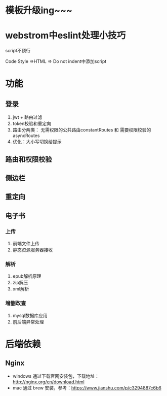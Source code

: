 # 模板升级ing~~~ 

# webstrom中eslint处理小技巧

script不顶行

Code Style =>HTML => Do not indent中添加script

# 功能

## 登录  

1. jwt + 路由过滤
2. token校验和重定向
3. 路由分两类： 无需权限的公共路由constantRoutes  和   需要权限校验的asyncRoutes
4. 优化：大小写切换给提示

## 路由和权限校验

## 侧边栏  

## 重定向 

  

## 电子书

### 上传

1. 前端文件上传
2. 静态资源服务器接收

### 解析

1. epub解析原理
2. zip解压
3. xml解析

### 增删改查

1. mysql数据库应用
2. 前后端异常处理 

 # 后端依赖

## Nginx  

- windows 通过下载官网安装包，下载地址：http://nginx.org/en/download.html
- mac 通过 brew 安装，参考：https://www.jianshu.com/p/c3294887c6b6

